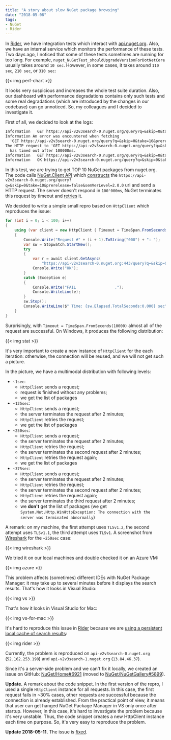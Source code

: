```yaml
---
title: "A story about slow NuGet package browsing"
date: "2018-05-08"
tags:
- NuGet
- Rider
---
```


In [Rider](https://www.jetbrains.com/rider/), we have integration tests which interact with [api.nuget.org](https://api.nuget.org/).
Also, we have an internal service which monitors the performance of these tests.
Two days ago, I noticed that some of these tests sometimes are running for too long.
For example, `nuget_NuGetTest_shouldUpgradeVersionForDotNetCore` usually takes around `10 sec`.
However, in some cases, it takes around `110 sec`, `210 sec`, or `310 sec`:

{{< img perf-chart >}}

It looks very suspicious and increases the whole test suite duration.
Also, our dashboard with performance degradations contains only such tests
  and some real degradations (which are introduced by the changes in our codebase) can go unnoticed.
So, my colleagues and I decided to investigate it.

<!--more-->

First of all, we decided to look at the logs:

```txt
Information   GET https://api-v2v3search-0.nuget.org/query?q=&skip=0&take=10&prerelease=false&semVerLevel=2.0.0
Information An error was encountered when fetching
  'GET https://api-v2v3search-0.nuget.org/query?q=&skip=0&take=10&prerelease=false&semVerLevel=2.0.0'. The request will now be retried.
The HTTP request to 'GET https://api-v2v3search-0.nuget.org/query?q=&skip=0&take=10&prerelease=false&semVerLevel=2.0.0'
  has timed out after 100000ms.
Information   GET https://api-v2v3search-0.nuget.org/query?q=&skip=0&take=10&prerelease=false&semVerLevel=2.0.0
Information   OK https://api-v2v3search-0.nuget.org/query?q=&skip=0&take=10&prerelease=false&semVerLevel=2.0.0 1090ms
```

In this test, we are trying to get TOP 10 NuGet packages from nuget.org.
The code calls [NuGet.Client API](https://github.com/NuGet/NuGet.Client)
  which [constructs](https://github.com/NuGet/NuGet.Client/blob/release-4.5.0-rtm/src/NuGet.Core/NuGet.Protocol/Resources/RawSearchResourceV3.cs#L40)
  the `https://api-v2v3search-0.nuget.org/query?q=&skip=0&take=10&prerelease=false&semVerLevel=2.0.0` url
  and send a HTTP request.
The server doesn't respond in `100'000ms`, NuGet terminates this request by timeout
  and [retries](https://github.com/NuGet/NuGet.Client/blob/release-4.5.0-rtm/src/NuGet.Core/NuGet.Protocol/HttpSource/HttpRetryHandler.cs#L38) it.

We decided to write a simple small repro based on `HttpClient` which reproduces the issue:

```cs
for (int i = 0; i < 100; i++)
{
    using (var client = new HttpClient { Timeout = TimeSpan.FromSeconds(10000) })
    {
        Console.Write("Request #" + (i + 1).ToString("000") + ": ");
        var sw = Stopwatch.StartNew();
        try
        {
            var r = await client.GetAsync(
                "https://api-v2v3search-0.nuget.org:443/query?q=&skip=0&take=10&prerelease=false&semVerLevel=2.0.0");
            Console.Write("OK");
        }
        catch (Exception e)
        {
            Console.Write("FAIL                 .");
            Console.WriteLine(e);
        }
        sw.Stop();
        Console.WriteLine($" Time: {sw.Elapsed.TotalSeconds:0.000} sec");
    }
}
```

Surprisingly, with `Timeout = TimeSpan.FromSeconds(10000)` almost all of the request are successful.
On Windows, it produces the following distribution:

{{< img stat >}}

It's very important to create a new instance of `HttpClient` for the each iteration: otherwise, the connection will be reused, and we will not get such a picture.

In the picture, we have a multimodal distribution with following levels:

* `~1sec`:
  * `HttpClient` sends a request;
  * request is finished without any problems;
  * we get the list of packages
* `~125sec`:
  * `HttpClient` sends a request;
  * the server terminates the request after 2 minutes;
  * `HttpClient` retries the request;
  * we get the list of packages
* `~250sec`:
  * `HttpClient` sends a request;
  * the server terminates the request after 2 minutes;
  * `HttpClient` retries the request;
  * the server terminates the second request after 2 minutes;
  * `HttpClient` retries the request again;
  * we get the list of packages
* `~375sec`:
  * `HttpClient` sends a request;
  * the server terminates the request after 2 minutes;
  * `HttpClient` retries the request;
  * the server terminates the second request after 2 minutes;
  * `HttpClient` retries the request again;
  * the server terminates the third request after 2 minutes;
  * we **don't** get the list of packages (we get `System.Net.Http.WinHttpException: The connection with the server was terminated abnormally`)

A remark: on my machine, the first attempt uses `TLSv1.2`, the second attempt uses `TLSv1.1`, the third attempt uses `TLSv1`.
A screenshot from [Wireshark](https://www.wireshark.org/) for the `~250sec` case:

{{< img wireshark >}}

We tried it on our local machines and double checked it on an Azure VM:

{{< img azure >}}

This problem affects (sometimes) different IDEs with NuGet Package Manager: it may take up to several minutes before it displays the search results.
That's how it looks in Visual Studio:

{{< img vs >}}

That's how it looks in Visual Studio for Mac:

{{< img vs-for-mac >}}

It's hard to reproduce this issue in [Rider](https://www.jetbrains.com/rider/) because we are [using a persistent local cache of search results](https://aakinshin.net/blog/post/rider-nuget-search/):

{{< img rider >}}

Currently, the problem is reproduced on `api-v2v3search-0.nuget.org` (`52.162.253.198`) and `api-v2v3search-1.nuget.org` (`13.84.46.37`).

Since it's a server-side problem and we can't fix it locally, we created an issue on GitHub: [NuGet/Home#6921](https://github.com/NuGet/Home/issues/6921) (moved to [NuGet/NuGetGallery#5899](https://github.com/NuGet/NuGetGallery/issues/5899)).

**Update.**
A remark about the code snippet.
In the first version of the repro, I used a single `HttpClient` instance for all requests.
In this case, the first request fails in ~30% cases,
  other requests are successful because the connection is already established.
From the practical point of view, it means that user can get hanged NuGet Package Manager in VS only once after startup.
However, in this case, it's hard to investigate the problem because it's very unstable.
Thus, the code snippet creates a new HttpClient instance each time on purpose.
So, it's very easy to reproduce the problem.

**Update 2018-05-11.**
The issue is [fixed](https://github.com/NuGet/NuGetGallery/issues/5899#issuecomment-388222254).
